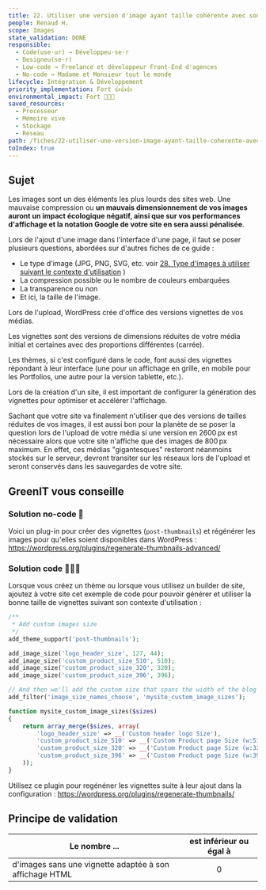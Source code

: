 ```yaml
---
title: 22. Utiliser une version d'image ayant taille cohérente avec son utilisation
people: Renaud H.
scope: Images
state_validation: DONE
responsible:
  - Code(use·ur) → Développeu·se·r
  - Designeu(se·r)
  - Low-code → Freelance et développeur Front-End d'agences
  - No-code → Madame et Monsieur tout le monde
lifecycle: Intégration & Développement
priority_implementation: Fort 👍👍👍
environmental_impact: Fort 🌱🌱🌱
saved_resources:
  - Processeur
  - Mémoire vive
  - Stockage
  - Réseau
path: /fiches/22-utiliser-une-version-image-ayant-taille-coherente-avec-son-utilisation
toIndex: true
---
```


## Sujet

Les images sont un des éléments les plus lourds des sites web. Une mauvaise compression ou **un mauvais dimensionnement de vos images auront un impact écologique négatif, ainsi que sur vos performances d'affichage et la notation Google de votre site en sera aussi pénalisée**.

Lors de l'ajout d'une image dans l'interface d'une page, il faut se poser plusieurs questions, abordées sur d'autres fiches de ce guide :

- Le type d'image (JPG, PNG, SVG, etc. voir [28. Type d'images à utiliser suivant le contexte d'utilisation](/best-practices-WordPress/fiches/28.%20Type%20d'images%20%C3%A0%20utiliser%20suivant%20le%20contexte%20d'utilisation.md) )
- La compression possible ou le nombre de couleurs embarquées
- La transparence ou non
- Et ici, la taille de l'image.

Lors de l'upload, WordPress crée d'office des versions vignettes de vos médias.

Les vignettes sont des versions de dimensions réduites de votre média initial et certaines avec des proportions différentes (carrée).

Les thèmes, si c'est configuré dans le code, font aussi des vignettes répondant à leur interface (une pour un affichage en grille, en mobile pour les Portfolios, une autre pour la version tablette, etc.).

Lors de la création d'un site, il est important de configurer la génération des vignettes pour optimiser et accélérer l'affichage.

Sachant que votre site va finalement n'utiliser que des versions de tailles réduites de vos images, il est aussi bon pour la planète de se poser la question lors de l'upload de votre média si une version en 2600 px est nécessaire alors que votre site n'affiche que des images de 800 px maximum. En effet, ces médias "gigantesques" resteront néanmoins stockés sur le serveur, devront transiter sur les réseaux lors de l'upload et seront conservés dans les sauvegardes de votre site.

## GreenIT vous conseille

### Solution no-code 🌱

Voici un plug-in pour créer des vignettes (`post-thumbnails`) et régénérer les images pour qu'elles soient disponibles dans WordPress : https://wordpress.org/plugins/regenerate-thumbnails-advanced/

### Solution code 🌱🌱🌱

Lorsque vous créez un thème ou lorsque vous utilisez un builder de site, ajoutez à votre site cet exemple de code pour pouvoir générer et utiliser la bonne taille de vignettes suivant son contexte d'utilisation :

```php
/**
 * Add custom images size
 */
add_theme_support('post-thumbnails');

add_image_size('logo_header_size', 127, 44);
add_image_size('custom_product_size_510', 510);
add_image_size('custom_product_size_320', 320);
add_image_size('custom_product_size_396', 396);

// And then we'll add the custom size that spans the width of the blog to the Gutenberg image dropdown
add_filter('image_size_names_choose', 'mysite_custom_image_sizes');

function mysite_custom_image_sizes($sizes)
{
    return array_merge($sizes, array(
        'logo_header_size' => __('Custom header logo Size'),
        'custom_product_size_510' => __('Custom Product page Size (w:510px)'),
        'custom_product_size_320' => __('Custom Product page Size (w:320px)'),
        'custom_product_size_396' => __('Custom Product page Size (w:396px)'),
    ));
}
```

Utilisez ce plugin pour regénéner les vignettes suite à leur ajout dans la configuration : https://wordpress.org/plugins/regenerate-thumbnails/

## Principe de validation

| Le nombre ...                                           | est inférieur ou égal à |
| ------------------------------------------------------- | :---------------------: |
| d'images sans une vignette adaptée à son affichage HTML |            0            |
